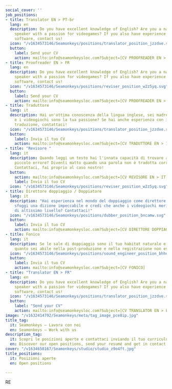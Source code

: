 ```yaml
---
social_cover: ''
job_positions:
- title: Translator EN > PT-br
  lang: en
  description: Do you have excellent knowledge of English? Are you a native brazilian
    speaker with a passion for videogames? If you also have experience with translation
    software, contact us!
  icon: "/v1634573146/Seamonkeys/positions/translator_position_jzzdve.svg"
  button:
    label: Send your CV
    action: mailto:info@seamonkeysloc.com?Subject=[CV PROOFREADER EN > PT-br]
- title: Proofreader EN > FR
  lang: en
  description: Do you have excellent knowledge of English? Are you a native French
    speaker with a passion for videogames? If you also have experience with translation
    software, contact us!
  icon: "/v1634573146/Seamonkeys/positions/reviser_position_w2z5yq.svg"
  button:
    label: Send your CV
    action: mailto:info@seamonkeysloc.com?Subject=[CV PROOFREADER EN > FR]
- title: Traduttore
  lang: it
  description: Hai un'ottima conoscenza della lingua inglese, sei madrelingua italiana
    e i videogiochi sono la tua passione? Se hai anche esperienza con i software di
    traduzione, contattaci!
  icon: "/v1634573146/Seamonkeys/positions/translator_position_jzzdve.svg"
  button:
    label: Invia il tuo CV
    action: mailto:info@seamonkeysloc.com?Subject=[CV TRADUTTORE EN > IT]
- title: "​Revisore "
  lang: it
  description: Quando leggi un testo hai l'innata capacità di trovare anche il più
    piccolo errore? Diventi matto quando una parola non è tradotta correttamente?
    Contattaci, fai proprio al caso nostro!
  button:
    action: mailto:info@seamonkeysloc.com?Subject=[CV REVISORE EN > IT]
    label: Invia il tuo CV
  icon: "/v1634573146/Seamonkeys/positions/reviser_position_w2z5yq.svg"
- title: Direttore doppiaggio / Doppiatore
  lang: it
  description: "​Hai esperienza nel mondo del doppiaggio come direttore o attore,
    sfoggi una dizione impeccabile e credi che anche i videogiochi meritino un doppiaggio
    di altissimo livello? Contattaci!"
  icon: "/v1634573146/Seamonkeys/positions/dubber_position_bncamw.svg"
  button:
    label: Invia il tuo CV
    action: mailto:info@seamonkeysloc.com?Subject=[CV DIRETTORE DOPPIAGGIO]
- title: Fonico
  lang: it
  description: Se le sale di doppiaggio sono il tuo habitat naturale e vuoi dimostrarci
    quanto sei abile nella post-produzione e nella registrazione non esitare a contattarci!
  icon: "/v1634573146/Seamonkeys/positions/sound_engineer_position_bhhunw.svg"
  button:
    label: Invia il tuo CV
    action: mailto:info@seamonkeysloc.com?Subject=[CV FONICO]
- title: "​T​ranslator EN > FR"
  lang: en
  description: Do you have excellent knowledge of English? Are you a native French
    speaker with a passion for videogames? If you also have experience with translation
    software, contact us!
  icon: "/v1634573146/Seamonkeys/positions/translator_position_jzzdve.svg"
  button:
    label: "​Send your CV"
    action: mailto:info@seamonkeysloc.com?Subject=[CV TRANSLATOR EN > FR]
image: "/v1632414792/Seamonkeys/meta/tag_image_pce8ip.jpg"
title_tag:
  it: Seamonkeys – Lavora con noi
  en: Seamonkeys – Work with us
description_tag:
  it: Scopri le posizioni aperte e contattaci inviando il tuo curriculum vitae.
  en: Discover our open positions, send your resumé and get in contact.
cover: "/v1634650167/Seamonkeys/studio/studio_z9o4ft.jpg"
title_positions:
  it: Posizioni aperte
  en: Open positions

---
```

RE